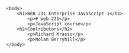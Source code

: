 <!DOCTYPE html>
    <body>
        <h1>WEB 231 Enterprise JavaScript 1</h1>
            <p># web-231</p>
            <p>JavaScript course</p>
        <h2>Contributors</h2>
            <p>Richard Krasso</p>
            <p>Nolan Berryhill</p>
    </body>
</html>

